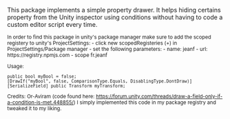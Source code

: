This package implements a simple property drawer. It helps hiding certains property from the Unity inspector using conditions without having to code a custom editor script every time.


<sub> 
In order to find this package in unity's package manager make sure to add the scoped registery to unity's ProjectSettings:
- click new scopedRegisteries (+) in ProjectSettings/Package manager
- set the following parameters:
	- name: jeanf
	- url: https://registry.npmjs.com
	- scope fr.jeanf

Usage:
</sub> 	

```
public bool myBool = false;
[DrawIf("myBool", false, ComparisonType.Equals, DisablingType.DontDraw)]
[SerializeField] public Transform myTransform; 
```


Credits:
Or-Aviram (code found here: https://forum.unity.com/threads/draw-a-field-only-if-a-condition-is-met.448855/)
I simply implemented this code in my package registry and tweaked it to my liking.
